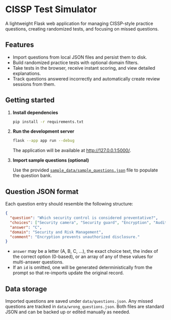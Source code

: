 # CISSP Test Simulator

A lightweight Flask web application for managing CISSP-style practice questions, creating randomized tests, and focusing on missed questions.

## Features

- Import questions from local JSON files and persist them to disk.
- Build randomized practice tests with optional domain filters.
- Take tests in the browser, receive instant scoring, and view detailed explanations.
- Track questions answered incorrectly and automatically create review sessions from them.

## Getting started

1. **Install dependencies**

   ```bash
   pip install -r requirements.txt
   ```

2. **Run the development server**

   ```bash
   flask --app app run --debug
   ```

   The application will be available at <http://127.0.0.1:5000/>.

3. **Import sample questions (optional)**

   Use the provided [`sample_data/sample_questions.json`](sample_data/sample_questions.json) file to populate the question bank.

## Question JSON format

Each question entry should resemble the following structure:

```json
{
  "question": "Which security control is considered preventative?",
  "choices": ["Security camera", "Security guard", "Encryption", "Audit log"],
  "answer": "C",
  "domain": "Security and Risk Management",
  "comment": "Encryption prevents unauthorized disclosure."
}
```

- `answer` may be a letter (A, B, C, ...), the exact choice text, the index of the correct option (0-based), or an array of any of these values for multi-answer questions.
- If an `id` is omitted, one will be generated deterministically from the prompt so that re-imports update the original record.

## Data storage

Imported questions are saved under `data/questions.json`. Any missed questions are tracked in `data/wrong_questions.json`. Both files are standard JSON and can be backed up or edited manually as needed.
